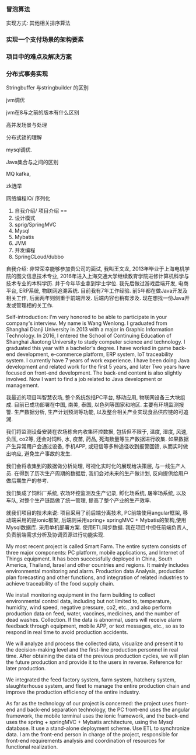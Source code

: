 

### 冒泡算法

实现方式: 其他相关排序算法

### 实现一个支付场景的架构要素



### 项目中的难点及解决方案





### 分布式事务实现





Stringbuffer 与stringbuilder 的区别

jvm调优

jvm在8与之前的版本有什么区别

高并发场景与处理

分布式锁的理解

mysql调优.

Java集合与之间的区别















MQ kafka, 

zk选举

网络编程IO/ 序列化



1. 自我介绍/ 项目介绍  ==
2. 设计模式
3. sprig/SpringMVC
4. Mysql
5. Mybatis
6. JVM
7. 并发编程
8. SpringCLoud/dubbo









自我介绍: 非常荣幸能够参加贵公司的面试, 我叫王文龙, 2013年毕业于上海电机学院的图文信息技术专业, 2016年进入上海交通大学继续教育学院进修计算机科学与技术专业的本科学历. 并于今年毕业拿到学士学位. 我先后做过游戏后端开发, 电商平台, ERP系统,  物联网追溯系统. 目前我有7年工作经验. 前5年都在做Java开发及相关工作, 后面两年则侧重于前端开发. 后端内容也稍有涉及. 现在想找一份Java开发或管理相的关工作. 





Self-introduction: I'm very honored to be able to participate in your company's interview. My name is Wang Wenlong. I graduated from Shanghai Dianji University in 2013 with a major in Graphic Information Technology. In 2016, I entered the School of Continuing Education of Shanghai Jiaotong University to study computer science and technology. I graduated this year with a bachelor's degree. I have worked in game back-end development, e-commerce platform, ERP system, IoT traceability system. I currently have 7 years of work experience. I have been doing Java development and related work for the first 5 years, and later Two years have focused on front-end development. The back-end content is also slightly involved. Now I want to find a job related to Java development or management.



我最近的项目叫智慧农场, 整个系统包括PC平台, 移动应用, 物联网设备三大块组成. 目前已成功部署在中国, 南美, 泰国, 以色列等国家和地区. 主要有环境监测报警. 生产数据分析, 生产计划预测等功能, 以及整合相关产业实现食品供应链的可追溯.

我们将监测设备安装在农场栋舍内收集环控数据, 包括但不限于, 温度, 湿度, 风速, 负压, co2等, 还会对饲料, 水, 疫苗, 药品, 死淘数量等生产数据进行收集. 如果数据产生异常用户会通过设备, 手机APP, 或短信等多种途径收到报警回馈, 从而实时做出响应, 避免生产事故的发生.

我们会将收集到的数据做分析处理, 可视化实时化的展现给决策层, 与一线生产人员. 在得到了历次生产周期的数据后, 我们会对未来的生产做计划, 反向提供给用户做后期生产的参考.

我们集成了饲料厂系统, 农场环控监测及生产记录, 孵化场系统, 屠宰场系统, 以及车队, 对整个生产链路做了统一管理, 提高了整个产业的生产效率.

就我们项目的技术来说: 项目采用了前后端分离技术, PC前端使用angular框架, 移动端采用的是ionic框架, 后端则采用spring+ springMVC + Mybatis的架构,使用Mysql数据库. 采用单机部署方案. 使用ETL同步数据. 我在项目中担任前端负责人, 负责前端需求分析及协调资源进行功能实现.





My most recent project is called Smart Farm. The entire system consists of three major components: PC platform, mobile applications, and Internet of Things equipment. It has been successfully deployed in China, South America, Thailand, Israel and other countries and regions. It mainly includes environmental monitoring and alarm. Production data Analysis, production plan forecasting and other functions, and integration of related industries to achieve traceability of the food supply chain.

We install monitoring equipment in the farm building to collect environmental control data, including but not limited to, temperature, humidity, wind speed, negative pressure, co2, etc., and also perform production data on feed, water, vaccines, medicines, and the number of dead washes. Collection. If the data is abnormal, users will receive alarm feedback through equipment, mobile APP, or text messages, etc., so as to respond in real time to avoid production accidents.

We will analyze and process the collected data, visualize and present it to the decision-making level and the first-line production personnel in real time. After obtaining the data of the previous production cycles, we will plan the future production and provide it to the users in reverse. Reference for later production.

We integrated the feed factory system, farm system, hatchery system, slaughterhouse system, and fleet to manage the entire production chain and improve the production efficiency of the entire industry.

As far as the technology of our project is concerned: the project uses front-end and back-end separation technology, the PC front-end uses the angular framework, the mobile terminal uses the ionic framework, and the back-end uses the spring + springMVC + Mybatis architecture, using the Mysql database. It use a stand-alone deployment scheme. Use ETL to synchronize data. I am the front-end person in charge of the project, responsible for front-end requirements analysis and coordination of resources for functional realization.







